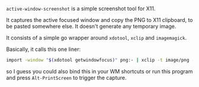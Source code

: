 `active-window-screenshot` is a simple screenshot tool for X11.

It captures the active focused window and copy the PNG to X11 clipboard, to be
pasted somewhere else. It doesn't generate any temporary image.

It consists of a simple go wrapper around `xdotool`, `xclip` and `imagemagick`.

Basically, it calls this one liner:
			
```sh
import -window "$(xdotool getwindowfocus)" png:- | xclip -t image/png -selection c
```

so I guess you could also bind this in your WM shortcuts or run this program
and press `Alt-PrintScreen` to trigger the capture.
